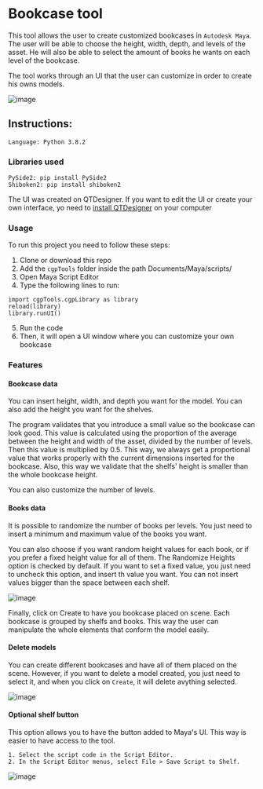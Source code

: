 # Bookcase tool

This tool allows the user to create customized bookcases in `Autodesk Maya`. The user will be able to choose the  height, width, depth, and levels of the asset. He will also be able to select the amount of books he wants on each level of the bookcase.

The tool works through an UI that the user can customize in order to create his owns models.

![image](readme_rsc/gif1.gif)


## Instructions:

`Language: Python 3.8.2`

### Libraries used
```
PySide2: pip install PySide2
Shiboken2: pip install shiboken2
```
The UI was created on QTDesigner. If you want to edit the UI or create your own interface, yo need to [install QTDesigner](https://build-system.fman.io/qt-designer-download) on your computer


### Usage

To run this project you need to follow these steps:

1. Clone or download this repo
2. Add the `cgpTools` folder inside the path Documents/Maya/scripts/
3. Open Maya Script Editor
4. Type the following lines to run:

```
import cgpTools.cgpLibrary as library
reload(library)
library.runUI()
```

5. Run the code
6. Then, it will open a UI window where you can customize your own bookcase



### Features

#### Bookcase data

You can insert height, width, and depth you want for the model. You can also add the height you want for the shelves. 

The program validates that you introduce a small value so the bookcase can look good. This value is calculated using the proportion of the average between the height and width of the asset, divided by the number of levels. Then this value is multiplied by 0.5. This way, we always get a proportional value that works properly with the current dimensions inserted for the bookcase. Also, this way we validate that the shelfs' height is smaller than the whole bookcase height.

You can also customize the number of levels.

#### Books data

It is possible to randomize the number of books per levels. You just need to insert a minimum and maximum value of the books you want.

You can also choose if you want random height values for each book, or if you prefer a fixed height value for all of them. The Randomize Heights option is checked by default. If you want to set a fixed value, you just need to uncheck this option, and insert th value you want. You can not insert values bigger than the space between each shelf.

![image](readme_rsc/gif2.gif)

Finally, click on Create to have you bookcase placed on scene.
Each bookcase is grouped by shelfs and books. This way the user can manipulate the whole elements that conform the model easily.


#### Delete models

You can create different bookcases and have all of them placed on the scene. However, if you want to delete a model created, you just need to select it, and when you click on `Create`, it will delete avything selected.

![image](readme_rsc/gif3.gif)

#### Optional shelf button

This option allows you to have the button added to Maya's UI. This way is easier to have access to the tool.

```
1. Select the script code in the Script Editor.
2. In the Script Editor menus, select File > Save Script to Shelf.
```

![image](readme_rsc/gifBtn.gif)











